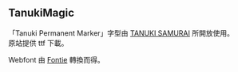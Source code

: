 ## TanukiMagic
「Tanuki Permanent Marker」字型由 [TANUKI SAMURAI](http://tanukifont.com/tanuki-permanent-marker/) 所開放使用。\
原站提供 ttf 下載。

Webfont 由 [Fontie](https://fontie.pixelsvsbytes.com/webfont-generator) 轉換而得。
